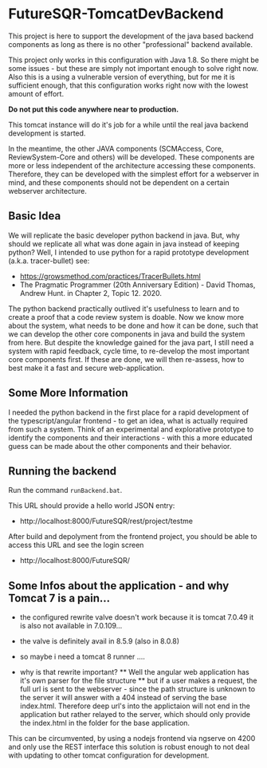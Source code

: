 # FutureSQR-TomcatDevBackend

This project is here to support the development of the java based backend components as long as there is 
no other "professional" backend available.

This project only works in this configuration with Java 1.8. So there might be some issues - but these are 
simply not important enough to solve right now. Also this is a using a vulnerable version of everything, but
for me it is sufficient enough, that this configuration works right now with the lowest amount of effort. 

**Do not put this code anywhere near to production.**

This tomcat instance will do it's job for a while until the real java backend development is started.

In the meantime, the other JAVA components (SCMAccess, Core, ReviewSystem-Core and others) will be developed.
These components are more or less independent of the architecture accessing these components. Therefore, they
can be developed with the simplest effort for a webserver in mind, and these components should not be dependent
on a certain webserver architecture.

## Basic Idea

We will replicate the basic developer python backend in java. But, why should we replicate all what was done 
again in java instead of keeping python? Well, I intended to use python for a rapid prototype development 
(a.k.a. tracer-bullet) see:  

* https://growsmethod.com/practices/TracerBullets.html 
* The Pragmatic Programmer (20th Anniversary Edition) - David Thomas, Andrew Hunt. in Chapter 2, Topic 12. 2020.

The python backend practically outlived it's usefulness to learn and to create a proof that a code review 
system is doable. Now we know more about the system, what needs to be done and how it can be done, such that 
we can develop the other core components in java and build the system from here. But despite the knowledge
gained for the java part, I still need a system with rapid feedback, cycle time, to re-develop the most
important core components first. If these are done, we will then re-assess, how to best make it a fast and 
secure web-application.

## Some More Information

I needed the python backend in the first place for a rapid development of the typescript/angular frontend - 
to get an idea, what is actually required from such a system. Think of an experimental and explorative 
prototype to identify the components and their interactions - with this a more educated guess can be made 
about the other components and their behavior.

## Running the backend

Run the command ```runBackend.bat```.

This URL should provide a hello world JSON entry: 

* http://localhost:8000/FutureSQR/rest/project/testme

After build and depolyment from the frontend project, you should be able to access this URL and see the login screen 

* http://localhost:8000/FutureSQR/


## Some Infos about the application - and why Tomcat 7 is a pain...

* the configured rewrite valve doesn't work because it is tomcat 7.0.49 it is also not available in 7.0.109...
* the valve is definitely avail in 8.5.9 (also in 8.0.8)
* so maybe i need a tomcat 8 runner ....

* why is that rewrite important?
** Well the angular web application has it's own parser for the file structure
** but if a user makes a request, the full url is sent to the webserver - since the path structure is unknown to the server it will answer with a 404 instead of serving the base index.html. Therefore deep url's into the applictaion will not end in the application but rather relayed to the server, which should only provide the index.html in the folder for the base application.

This can be circumvented, by using a nodejs frontend via ngserve on 4200 and only use the REST interface this solution is robust enough to not deal with updating to other tomcat configuration for development.